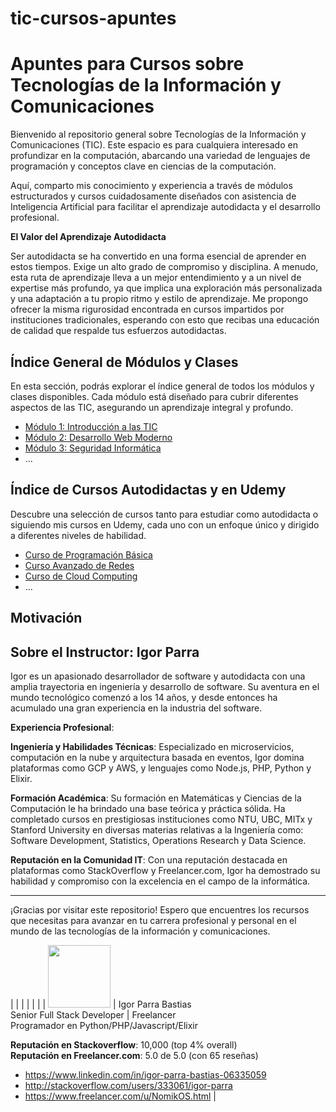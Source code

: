 # tic-cursos-apuntes
# Apuntes para Cursos sobre Tecnologías de la Información y Comunicaciones

Bienvenido al repositorio general sobre Tecnologías de la Información y Comunicaciones (TIC). Este espacio es para cualquiera interesado en profundizar en la computación, abarcando una variedad de lenguajes de programación y conceptos clave en ciencias de la computación.

Aquí, comparto mis conocimiento y experiencia a través de módulos estructurados y cursos cuidadosamente diseñados con asistencia de Inteligencia Artificial para facilitar el aprendizaje autodidacta y el desarrollo profesional.

**El Valor del Aprendizaje Autodidacta**

Ser autodidacta se ha convertido en una forma esencial de aprender en estos tiempos. Exige un alto grado de compromiso y disciplina. A menudo, esta ruta de aprendizaje lleva a un mejor entendimiento y a un nivel de expertise más profundo, ya que implica una exploración más personalizada y una adaptación a tu propio ritmo y estilo de aprendizaje. Me propongo ofrecer la misma rigurosidad encontrada en cursos impartidos por instituciones tradicionales, esperando con esto que recibas una educación de calidad que respalde tus esfuerzos autodidactas.

## Índice General de Módulos y Clases

En esta sección, podrás explorar el índice general de todos los módulos y clases disponibles. Cada módulo está diseñado para cubrir diferentes aspectos de las TIC, asegurando un aprendizaje integral y profundo.

- [Módulo 1: Introducción a las TIC](#)
- [Módulo 2: Desarrollo Web Moderno](#)
- [Módulo 3: Seguridad Informática](#)
- ...

## Índice de Cursos Autodidactas y en Udemy

Descubre una selección de cursos tanto para estudiar como autodidacta o siguiendo mis cursos en Udemy, cada uno con un enfoque único y dirigido a diferentes niveles de habilidad.

- [Curso de Programación Básica](#)
- [Curso Avanzado de Redes](#)
- [Curso de Cloud Computing](#)
- ...


## Motivación


## Sobre el Instructor: Igor Parra

Igor es un apasionado desarrollador de software y autodidacta con una amplia trayectoria en ingeniería y desarrollo de software. Su aventura en el mundo tecnológico comenzó a los 14 años, y desde entonces ha acumulado una gran experiencia en la industria del software.

**Experiencia Profesional**:

**Ingeniería y Habilidades Técnicas**: Especializado en microservicios, computación en la nube y arquitectura basada en eventos, Igor domina plataformas como GCP y AWS, y lenguajes como Node.js, PHP, Python y Elixir.

**Formación Académica**: Su formación en Matemáticas y Ciencias de la Computación le ha brindado una base teórica y práctica sólida. Ha completado cursos en prestigiosas instituciones como NTU, UBC, MITx y Stanford University en diversas materias relativas a la Ingeniería como: Software Development, Statistics, Operations Research y Data Science.

**Reputación en la Comunidad IT**: Con una reputación destacada en plataformas como StackOverflow y Freelancer.com, Igor ha demostrado su habilidad y compromiso con la excelencia en el campo de la informática.

---

¡Gracias por visitar este repositorio! Espero que encuentres los recursos que necesitas para avanzar en tu carrera profesional y personal en el mundo de las tecnologías de la información y comunicaciones.

|                                                         |                    |
|                                                         |                    |
| <img src="https://avatars.githubusercontent.com/u/294888?v=4" width="100"> | Igor Parra Bastias<br />Senior Full Stack Developer | Freelancer<br />Programador en Python/PHP/Javascript/Elixir<br />

**Reputación en Stackoverflow**: 10,000 (top 4% overall)<br />
**Reputación en Freelancer.com**: 5.0 de 5.0 (con 65 reseñas)

- https://www.linkedin.com/in/igor-parra-bastias-06335059
- http://stackoverflow.com/users/333061/igor-parra
- https://www.freelancer.com/u/NomikOS.html |
